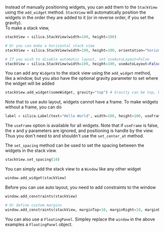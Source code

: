 Instead of manually positioning widgets, you can add them to the `StackView` using the `add_widget` method. `StackView` will automatically position the widgets in the order they are added to it (or in reverse order, if you set the gravity).  
To make a stack view,
```py
stackView = silica.StackView(width=100, height=100)

# Or you can make a horizontal stack view
stackView = silica.StackView(width=100, height=100, orientation="horizontal")

# If you wish to disable automatic layout, set useAutoLayout=False
stackView = silica.StackView(width=100, height=100, useAutoLayout=False)
```
You can add any `Widget`s to the stack view using the `add_widget` method, like a window, but you also have the optional gravity parameter to set where the widget will be added
```py
stackView.add_widget(someWidget, gravity="top") # Gravity can be top, bottom, left, right, or center
```
Note that to use auto layout, widgets cannot have a frame. To make widgets without a frame, you can do
```py
label = silica.Label(text="Hello World", width=100, height=100, useFrame=False)
```
The `useFrame` option is available for all widgets. Note that if `useFrame` is false, the x and y parameters are ignored, and positioning is handle by the view. Thus you don't need to and shouldn't use the `set_center_at` method.

The `set_spacing` method can be used to set the spacing between the widgets in the stack view.
```py
stackView.set_spacing(10)
```

You can simply add the stack view to a `Window` like any other widget
```py
window.add_widget(stackView)
```

Before you can use auto layout, you need to add constraints to the window
```py
window.add_constraints(stackView)

# Or define custom margins
window.add_constraints(stackView, marginTop=10, marginRight=10, marginBottom=10, marginLeft=10)
```

You can also use a `FloatingPanel`. Simpley replace the `window` in the above examples a `FloatingPanel` object.